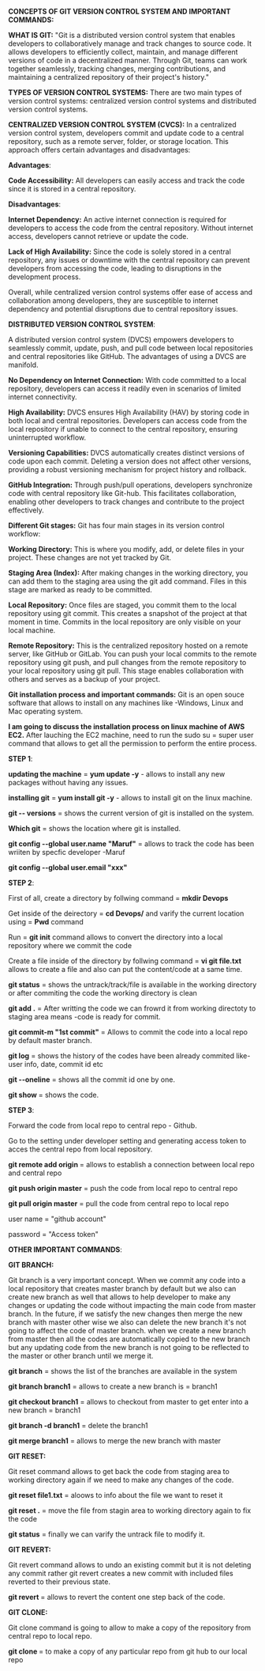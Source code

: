 **CONCEPTS OF GIT VERSION CONTROL SYSTEM AND IMPORTANT COMMANDS:**

**WHAT IS GIT:** "Git is a distributed version control system that enables developers to collaboratively manage and track changes to source code. 
It allows developers to efficiently collect, maintain, and manage different versions of code in a decentralized manner. Through Git, teams can work 
together seamlessly, tracking changes, merging contributions, and maintaining a centralized repository of their project's history."

**TYPES OF VERSION CONTROL SYSTEMS:** There are two main types of version control systems: centralized version control systems and distributed version control systems.

**CENTRALIZED VERSION CONTROL SYSTEM (CVCS):** In a centralized version control system, developers commit and update code to a central repository, such as a remote server, folder, or storage location. This approach offers certain advantages and disadvantages:

**Advantages**:

**Code Accessibility:** All developers can easily access and track the code since it is stored in a central repository.

**Disadvantages**:

 **Internet Dependency:** An active internet connection is required for developers to access the code from the central repository. Without internet access, developers cannot retrieve or update the code.

 **Lack of High Availability:** Since the code is solely stored in a central repository, any issues or downtime with the central repository can prevent developers from accessing the code, leading to disruptions in the development process.

 Overall, while centralized version control systems offer ease of access and collaboration among developers, they are susceptible to internet dependency and potential disruptions due to central repository issues.
 

**DISTRIBUTED VERSION CONTROL SYSTEM**:

A distributed version control system (DVCS) empowers developers to seamlessly commit, update, push, and pull code between local repositories and central repositories like GitHub. The advantages of using a DVCS are manifold.

**No Dependency on Internet Connection:** With code committed to a local repository, developers can access it readily even in scenarios of limited internet connectivity.

**High Availability:** DVCS ensures High Availability (HAV) by storing code in both local and central repositories. Developers can access code from the local repository if unable to connect to the central repository, ensuring uninterrupted workflow.

**Versioning Capabilities:** DVCS automatically creates distinct versions of code upon each commit. Deleting a version does not affect other versions, providing a robust versioning mechanism for project history and rollback.

**GitHub Integration:** Through push/pull operations, developers synchronize code with central repository like Git-hub. This facilitates collaboration, enabling other developers to track changes and contribute to the project effectively.



**Different Git stages:**
Git has four main stages in its version control workflow:

**Working Directory:** This is where you modify, add, or delete files in your project. These changes are not yet tracked by Git.

**Staging Area (Index):** After making changes in the working directory, you can add them to the staging area using the git add command. Files in this stage are marked as ready to be committed.

**Local Repository:** Once files are staged, you commit them to the local repository using git commit. This creates a snapshot of the project at that moment in time. Commits in the local repository are only visible on your local machine.

**Remote Repository:** This is the centralized repository hosted on a remote server, like GitHub or GitLab. You can push your local commits to the remote repository using git push, and pull changes from the remote repository to your local repository using git pull. This stage enables collaboration with others and serves as a backup of your project.

**Git installation process and important commands:** Git is an open souce software that allows to install on any machines like -Windows, Linux and Mac operating system.

**I am going to discuss the installation process on linux machine of AWS EC2.** 
After lauching the EC2 machine, need to run the sudo su = super user command that allows to get all the permission to perform the entire process.

**STEP 1**:

**updating the machine** = **yum update -y** - allows to install any new packages without having any issues.

**installing git** = **yum install git -y** - allows to install git on the linux machine.

**git -- versions** = shows the current version of git is installed on the system.

**Which git** = shows the location where git is installed. 

**git config --global user.name "Maruf"** = allows to track the code has been wriiten by specfic developer -Maruf

**git config --global user.email "xxx"**

**STEP 2**:

First of all, create a directory by follwing command = **mkdir Devops**

Get inside of the deirectory = **cd Devops/** and varify the current location using = **Pwd** command

Run = **git init** command allows to convert the directory into a local repository where we commit the code

Create a file inside of the directory by follwing command = **vi git file.txt** allows to create a file and also can put the content/code at a same time.

**git status** = shows the untrack/track/file is available in the working directory or after commiting the code the working directory is clean

**git add .** = After writting the code we can frowrd it from working directoty to staging area means -code is ready for commit.

**git commit-m "1st commit"** = Allows to commit the code into a local repo by default master branch.

**git log** = shows the history of the codes have been already commited like- user info, date, commit id etc

**git --oneline** = shows all the commit id one by one.

**git show <commit-id>** = shows the code.

**STEP 3**:

Forward the code from local repo to central repo - Github.

Go to the setting under developer setting and generating access token to acces the central repo from local repository.

**git remote add origin <git-url>** = allows to establish a connection between local repo and central repo

**git push origin master** = push the code from local repo to central repo

**git pull origin master** = pull the code from central repo to local repo

user name = "github account"

password = "Access token"

**OTHER IMPORTANT COMMANDS**:


**GIT BRANCH:**

Git branch is a very important concept. When we commit any code into a local repository that creates master branch by default but we also can create new branch as well that allows to help developer to make any changes or updating the code without impacting the main code from master branch. In the future, if we satisfy the new changes then merge the new branch with master other wise we also can delete the new branch it's not going to affect the code of master branch. when we create a new branch from master then all the codes are automatically copied to the new branch but any updating code from the new branch is not going to be reflected to the master or other branch until we merge it.

**git branch** = shows the list of the branches are available in the system

**git branch branch1** = allows to create a new branch is = branch1

**git checkout branch1** = allows to checkout from master to get enter into a new branch = branch1

**git branch -d branch1** = delete the branch1

**git merge branch1** = allows to merge the new branch with master


**GIT RESET:**

Git reset command allows to get back the code from staging area to working directory again if we need to make any changes of the code. 

**git reset file1.txt** = aloows to info about the file we want to reset it

**git reset .** = move the file from stagin area to working directory again to fix the code

**git status** = finally we can varify the untrack file to modify it.


**GIT REVERT:**

Git revert command allows to undo an existing commit but it is not deleting any commit rather git revert creates a new commit with included 
files reverted to their previous state.

**git revert <commit-id>** = allows to revert the content one step back of the code.


**GIT CLONE:**

Git clone command is going to allow to make a copy of the repository from central repo to local repo.

**git clone <github-url>** = to make a copy of any particular repo from git hub to our local repo




















